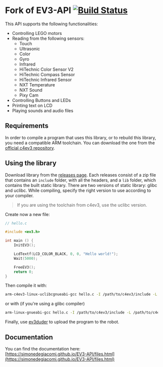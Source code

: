 # Fork of EV3-API [![Build Status](https://travis-ci.org/simonedegiacomi/EV3-API.svg?branch=master)](https://travis-ci.org/simonedegiacomi/EV3-API)

This API supports the following functionalities:
* Controlling LEGO motors
* Reading from the following sensors:
    - Touch
    - Ultrasonic
    - Color
    - Gyro
    - Infrared
    - HiTechnic Color Sensor V2
    - HiTechnic Compass Sensor
    - HiTechnic Infrared Sensor
    - NXT Temperature
    - NXT Sound
    - Pixy Cam
* Controlling Buttons and LEDs
* Printing text on LCD
* Playing sounds and audio files

## Requirements

In order to compile a program that uses this library, or to rebuild this library, you need a compatible ARM toolchain.
You can download the one from the [official c4ev3 repository](https://github.com/c4ev3/C4EV3.Toolchain/releases).

## Using the library

Download library from the [releases page](https://github.com/simonedegiacomi/EV3-API/releases). Each releases consist of a
zip file that contains an `include` folder, with all the headers, and a `lib` folder, which contains the built static library.
There are two versions of static library: glibc and uclibc. While compiling, specify the right version to use according to your compiler.

> If you are using the toolchain from c4ev3, use the uclibc version.

Create now a new file:
```c
// hello.c

#include <ev3.h>

int main () {
    InitEV3();

    LcdTextf(LCD_COLOR_BLACK, 0, 0, "Hello world!");
    Wait(5000);

    FreeEV3();
    return 0;
}
```

Then compile it with:
```bash
arm-c4ev3-linux-uclibcgnueabi-gcc hello.c -I /path/to/c4ev3/include -L /path/to/c4ev3/include/lib/uclibc -lev3api
```
or with (if you're using a glibc compiler)
```bash
arm-linux-gnueabi-gcc hello.c -I /path/to/c4ev3/include -L /path/to/c4ev3/include/lib/glibc -lev3api
```

Finally, use [ev3duder](https://github.com/c4ev3/ev3duder) to upload the program to the robot.

## Documentation

You can find the documentation here: [https://simonedegiacomi.github.io/EV3-API/files.html](https://simonedegiacomi.github.io/EV3-API/files.html)